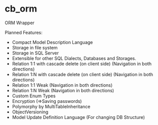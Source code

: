# cb_orm
ORM Wrapper

Planned Features:
- Compact Model Description Language
- Storage in file system
- Storage in SQL Server
- Extensible for other SQL Dialects, Databases and Storages.
- Relation 1:1 with cascade delete (on client side) (Navigation in both directions)
- Relation 1:N with cascade delete (on client side) (Navigation in both directions)
- Relation 1:1 Weak (Navigation in both directions)
- Relation 1:N Weak (Navigation in both directions)
- Custom Enum Types
- Encryption (=>Saving passwords)
- Polymorphy by MultiTableInheritance
- ObjectVersioning
- Model Update Definition Language (For changing DB Structure)

